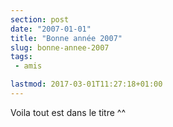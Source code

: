 ```yaml
---
section: post
date: "2007-01-01"
title: "Bonne année 2007"
slug: bonne-annee-2007
tags:
 - amis

lastmod: 2017-03-01T11:27:18+01:00
---
```


Voila tout est dans le titre ^^
